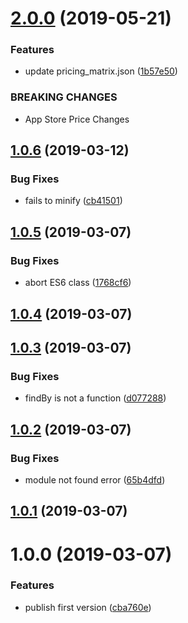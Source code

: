 # [2.0.0](https://github.com/amowu/app-store-pricing-matrix/compare/v1.0.6...v2.0.0) (2019-05-21)


### Features

* update pricing_matrix.json ([1b57e50](https://github.com/amowu/app-store-pricing-matrix/commit/1b57e50))


### BREAKING CHANGES

* App Store Price Changes



## [1.0.6](https://github.com/amowu/app-store-pricing-matrix/compare/v1.0.5...v1.0.6) (2019-03-12)


### Bug Fixes

* fails to minify ([cb41501](https://github.com/amowu/app-store-pricing-matrix/commit/cb41501))



## [1.0.5](https://github.com/amowu/app-store-pricing-matrix/compare/v1.0.4...v1.0.5) (2019-03-07)


### Bug Fixes

* abort ES6 class ([1768cf6](https://github.com/amowu/app-store-pricing-matrix/commit/1768cf6))



## [1.0.4](https://github.com/amowu/app-store-pricing-matrix/compare/v1.0.3...v1.0.4) (2019-03-07)



## [1.0.3](https://github.com/amowu/app-store-pricing-matrix/compare/v1.0.2...v1.0.3) (2019-03-07)


### Bug Fixes

* findBy is not a function ([d077288](https://github.com/amowu/app-store-pricing-matrix/commit/d077288))



## [1.0.2](https://github.com/amowu/app-store-pricing-matrix/compare/v1.0.1...v1.0.2) (2019-03-07)


### Bug Fixes

* module not found error ([65b4dfd](https://github.com/amowu/app-store-pricing-matrix/commit/65b4dfd))



## [1.0.1](https://github.com/amowu/app-store-pricing-matrix/compare/v1.0.0...v1.0.1) (2019-03-07)



# 1.0.0 (2019-03-07)


### Features

* publish first version ([cba760e](https://github.com/amowu/app-store-pricing-matrix/commit/cba760e))




